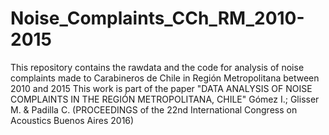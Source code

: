 # Noise_Complaints_CCh_RM_2010-2015
This repository contains the rawdata and the code for analysis of noise complaints made to Carabineros de Chile in Región Metropolitana between 2010 and 2015
This work is part of the paper "DATA ANALYSIS OF NOISE COMPLAINTS IN THE REGIÓN METROPOLITANA, CHILE" Gómez I.; Glisser M. & Padilla C.
(PROCEEDINGS of the 22nd International Congress on Acoustics Buenos Aires 2016) 
